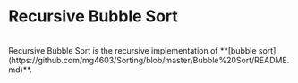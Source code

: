 # Recursive Bubble Sort
<br>
Recursive Bubble Sort is the recursive implementation of **[bubble sort](https://github.com/mg4603/Sorting/blob/master/Bubble%20Sort/README.md)**.

<br>
